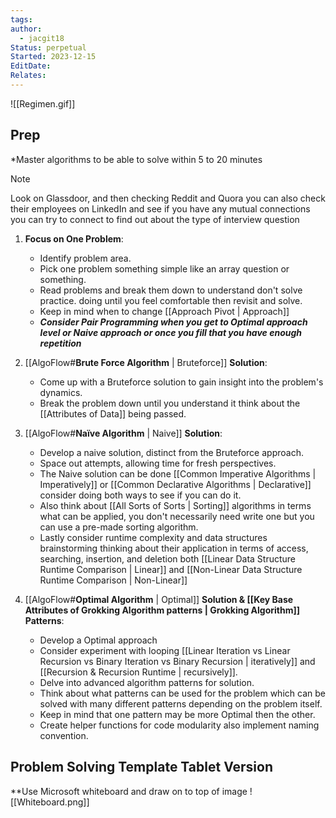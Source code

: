 ```yaml
---
tags: 
author:
  - jacgit18
Status: perpetual
Started: 2023-12-15
EditDate: 
Relates:
---
```

![[Regimen.gif]]
## Prep  
*Master algorithms to be able to solve within 5 to 20 minutes  
>[!note] 
>Look on Glassdoor, and then checking Reddit and Quora you can also check their employees on LinkedIn and see if you have any mutual connections you can try to connect to find out about the type of interview question

1. **Focus on One Problem**: 
	- Identify problem area.
	- Pick one problem something simple like an array question or something.
	- Read problems and break them down to understand don't solve practice. doing until you feel comfortable then revisit and solve. 
	- Keep in mind when to change [[Approach Pivot | Approach]]
	- ***Consider Pair Programming when you get to Optimal approach level or Naive approach or once you fill that you have enough repetition***
  
2. [[AlgoFlow#**Brute Force Algorithm** | Bruteforce]] **Solution**:  
	- Come up with a Bruteforce solution to gain insight into the problem's dynamics.  
	- Break the problem down until you understand it think about the [[Attributes of Data]] being passed.  
  
3. [[AlgoFlow#**Naïve Algorithm** | Naive]] **Solution**:  
	- Develop a naive solution, distinct from the Bruteforce approach.  
	- Space out attempts, allowing time for fresh perspectives.
	- The Naive solution can be done [[Common Imperative Algorithms | Imperatively]] or [[Common Declarative Algorithms | Declarative]] consider doing both ways to see if you can do it.
	- Also think about [[All Sorts of Sorts | Sorting]] algorithms in terms what can be applied, you don't necessarily need write one but you can use a pre-made sorting algorithm.
	- Lastly consider runtime complexity and data structures brainstorming thinking about their application in terms of access, searching, insertion, and deletion both [[Linear Data Structure Runtime Comparison | Linear]] and [[Non-Linear Data Structure Runtime Comparison | Non-Linear]]

  
4. [[AlgoFlow#**Optimal Algorithm** | Optimal]] **Solution & [[Key Base Attributes of  Grokking Algorithm patterns | Grokking Algorithm]] Patterns**:
	- Develop a Optimal approach
	- Consider experiment with looping [[Linear Iteration vs Linear Recursion  vs Binary Iteration vs Binary Recursion | iteratively]] and [[Recursion & Recursion Runtime | recursively]].  
	- Delve into advanced algorithm patterns for solution. 
	- Think about what patterns can be used for the problem which can be solved with many different patterns depending on the problem itself.
	- Keep in mind that one pattern may be more Optimal then the other.
	- Create helper functions for code modularity also implement naming convention. 

## Problem Solving Template Tablet Version
**Use Microsoft whiteboard and draw on to top of image
![[Whiteboard.png]]